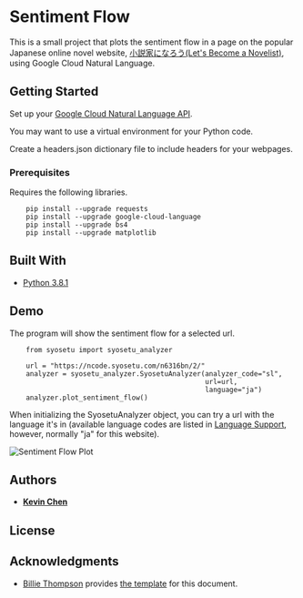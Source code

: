 # Sentiment Flow

This is a small project that plots the sentiment flow in a page on the popular Japanese online novel website, [小説家になろう(Let's Become a Novelist)](http://syosetu.com/), using Google Cloud Natural Language.

## Getting Started

Set up your [Google Cloud Natural Language API](https://cloud.google.com/natural-language/docs/quickstart-client-libraries).

You may want to use a virtual environment for your Python code.

Create a headers.json dictionary file to include headers for your webpages.

### Prerequisites

Requires the following libraries.

```
    pip install --upgrade requests
    pip install --upgrade google-cloud-language
    pip install --upgrade bs4
    pip install --upgrade matplotlib

```

## Built With

* [Python 3.8.1](https://www.python.org/downloads/release/python-381/)

## Demo

The program will show the sentiment flow for a selected url.

```
    from syosetu import syosetu_analyzer

    url = "https://ncode.syosetu.com/n6316bn/2/"
    analyzer = syosetu_analyzer.SyosetuAnalyzer(analyzer_code="sl",
                                                url=url,
                                                language="ja")
    analyzer.plot_sentiment_flow()
```

When initializing the SyosetuAnalyzer object, you can try a url with the language it's in (available language codes are listed in [Language Support](https://cloud.google.com/natural-language/docs/languages), however, normally "ja" for this website).

![Sentiment Flow Plot](https://i.imgur.com/GqKW5dk.png)

## Authors

* **[Kevin Chen](https://github.com/kkchen-dev)**

## License

## Acknowledgments

* [Billie Thompson](https://gist.github.com/PurpleBooth) provides [the template]((https://gist.github.com/PurpleBooth/109311bb0361f32d87a2)) for this document.
